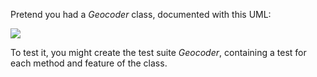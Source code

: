 Pretend you had a *Geocoder* class, documented with this UML:

<img src="resources/images/senchatest/GeocodeUML.jpg">

To test it, you might create the test suite *Geocoder*, containing
a test for each method and feature of the class.